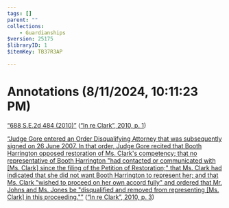 ```yaml
---
tags: []
parent: ""
collections:
    - Guardianships
$version: 25175
$libraryID: 1
$itemKey: TB37R3AP

---
```

# Annotations (8/11/2024, 10:11:23 PM)

<span class="highlight" data-annotation="%7B%22attachmentURI%22%3A%22http%3A%2F%2Fzotero.org%2Fusers%2F21885%2Fitems%2FQDEEAYY7%22%2C%22annotationKey%22%3A%22Z79UUVQ8%22%2C%22color%22%3A%22%23fced8c%22%2C%22pageLabel%22%3A%221%22%2C%22position%22%3A%7B%22pageIndex%22%3A0%2C%22rects%22%3A%5B%5B273.919%2C736.101%2C364.117%2C746.145%5D%5D%7D%2C%22citationItem%22%3A%7B%22uris%22%3A%5B%22http%3A%2F%2Fzotero.org%2Fusers%2F21885%2Fitems%2FGX8NR253%22%5D%2C%22locator%22%3A%221%22%7D%7D" ztype="zhighlight"><a href="zotero://open-pdf/library/items/QDEEAYY7?page=1&#x26;annotation=Z79UUVQ8">“688 S.E.2d 484 (2010)”</a></span> <span class="citation" data-citation="%7B%22citationItems%22%3A%5B%7B%22uris%22%3A%5B%22http%3A%2F%2Fzotero.org%2Fusers%2F21885%2Fitems%2FGX8NR253%22%5D%2C%22locator%22%3A%221%22%7D%5D%2C%22properties%22%3A%7B%7D%7D" ztype="zcitation">(<span class="citation-item"><a href="zotero://select/library/items/GX8NR253"><a href="zotero://select/library/items/GX8NR253">“In re Clark”, 2010, p. 1</a></a></span>)</span>

<span class="highlight" data-annotation="%7B%22attachmentURI%22%3A%22http%3A%2F%2Fzotero.org%2Fusers%2F21885%2Fitems%2FQDEEAYY7%22%2C%22annotationKey%22%3A%229X2GY67N%22%2C%22color%22%3A%22%23fced8c%22%2C%22pageLabel%22%3A%223%22%2C%22position%22%3A%7B%22pageIndex%22%3A2%2C%22rects%22%3A%5B%5B460.247%2C108.351%2C552.029%2C118.395%5D%2C%5B72.423%2C94.851%2C551.603%2C104.895%5D%2C%5B72.738%2C81.351%2C548.676%2C91.395%5D%2C%5B72.378%2C67.851%2C553.455%2C77.895%5D%2C%5B72%2C54.351%2C565.334%2C64.395%5D%2C%5B72.144%2C40.851%2C471.96%2C50.895%5D%5D%7D%2C%22citationItem%22%3A%7B%22uris%22%3A%5B%22http%3A%2F%2Fzotero.org%2Fusers%2F21885%2Fitems%2FGX8NR253%22%5D%2C%22locator%22%3A%223%22%7D%7D" ztype="zhighlight"><a href="zotero://open-pdf/library/items/QDEEAYY7?page=3&#x26;annotation=9X2GY67N">“Judge Gore entered an Order Disqualifying Attorney that was subsequently signed on 26 June 2007. In that order, Judge Gore recited that Booth Harrington opposed restoration of Ms. Clark's competency; that no representative of Booth Harrington "had contacted or communicated with [Ms. Clark] since the filing of the Petition of Restoration;" that Ms. Clark had indicated that she did not want Booth Harrington to represent her; and that Ms. Clark "wished to proceed on her own accord fully" and ordered that Mr. Johns and Ms. Jones be "disqualified and removed from representing [Ms. Clark] in this proceeding."”</a></span> <span class="citation" data-citation="%7B%22citationItems%22%3A%5B%7B%22uris%22%3A%5B%22http%3A%2F%2Fzotero.org%2Fusers%2F21885%2Fitems%2FGX8NR253%22%5D%2C%22locator%22%3A%223%22%7D%5D%2C%22properties%22%3A%7B%7D%7D" ztype="zcitation">(<span class="citation-item"><a href="zotero://select/library/items/GX8NR253"><a href="zotero://select/library/items/GX8NR253">“In re Clark”, 2010, p. 3</a></a></span>)</span>
